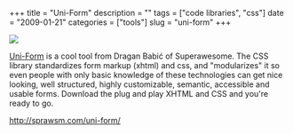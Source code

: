 +++
title = "Uni-Form"
description = ""
tags = ["code libraries", "css"]
date = "2009-01-21"
categories = ["tools"]
slug = "uni-form"
+++


<div class="tool-screenshot mb1"><a href="http://sprawsm.com/uni-form/"><img id='bluga-thumbnail-2721' class='bluga-thumbnail custom' src='http://media.konigi.com/bluga/
wt522fee31adc47_custom.jpg'/></a></div><p><a href="http://sprawsm.com/uni-form/">Uni-Form</a> is a cool tool from Dragan Babić of Superawesome. The CSS library standardizes form markup (xhtml) and css, and "modularizes" it so even people with only basic knowledge of these technologies can get nice looking, well structured, highly customizable, semantic, accessible and usable forms. Download the plug and play XHTML and CSS and you're ready to go.</p>
  
<p><a href="http://sprawsm.com/uni-form/">http://sprawsm.com/uni-form/</a></p>
      
